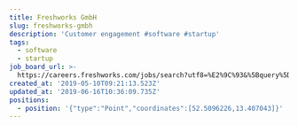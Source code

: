 ```yaml
---
title: Freshworks GmbH
slug: freshworks-gmbh
description: 'Customer engagement #software #startup'
tags:
  - software
  - startup
job_board_url: >-
  https://careers.freshworks.com/jobs/search?utf8=%E2%9C%93&%5Bquery%5D=&%5Bbranch_id%5D=16&commit=Go
created_at: '2019-05-10T09:21:13.523Z'
updated_at: '2019-06-16T10:36:09.735Z'
positions:
  - position: '{"type":"Point","coordinates":[52.5096226,13.407043]}'
---
```


